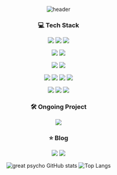 <div align="center">

  ![header](https://capsule-render.vercel.app/api?type=Rounded&color=auto&height=130&text=Great%20Psycho&fontAlignY=40&desc=It%20means%20being%20crazy%20about%20coding&descAlignY=82)

  ### 💻 Tech Stack 
  
  <img src="https://img.shields.io/badge/java-3a75b0?style=for-the-badge&logo=java&logoColor=white"></a>
  <img src="https://img.shields.io/badge/spring boot-6DB33F?style=for-the-badge&logo=spring boot&logoColor=white">
  <img src="https://img.shields.io/badge/mysql-4479A1?style=for-the-badge&logo=mysql&logoColor=white">
  
  <img src="https://img.shields.io/badge/docker-2496ED?style=for-the-badge&logo=docker&logoColor=white"></a>
  <img src="https://img.shields.io/badge/github actions-2088FF?style=for-the-badge&logo=github actions&logoColor=white">

  <img src="https://img.shields.io/badge/aws EC2-FF9900?style=for-the-badge&logo=Amazon EC2&logoColor=white"></a>
  <img src="https://img.shields.io/badge/aws S3-569A31?style=for-the-badge&logo=Amazon S3&logoColor=white">

  <img src="https://img.shields.io/badge/html5-E34F26?style=for-the-badge&logo=html5&logoColor=white"></a>
  <img src="https://img.shields.io/badge/css3-1572B6?style=for-the-badge&logo=css3&logoColor=white">
  <img src="https://img.shields.io/badge/javascript-F7DF1E?style=for-the-badge&logo=javascript&logoColor=black">
  <img src="https://img.shields.io/badge/jquery-0769AD?style=for-the-badge&logo=jquery&logoColor=white">

  <img src="https://img.shields.io/badge/github-181717?style=for-the-badge&logo=github&logoColor=white"></a>
  <img src="https://img.shields.io/badge/notion-000000?style=for-the-badge&logo=notion&logoColor=white">
  <img src="https://img.shields.io/badge/slack-4A154B?style=for-the-badge&logo=slack&logoColor=white">
  
  ### 🛠️ Ongoing Project
  <a href="https://github.com/dal-cho" target="_blank"><img src="https://img.shields.io/badge/ADME-B2EBF4?style=flat&logo=github&logoColor=black"/></a>
  
  ### ⭐️ Blog 
  <a href="https://yujep.tistory.com/" target="_blank"><img src="https://img.shields.io/badge/Blog-FFFFFF?style=flat&logo=Tistory&logoColor=black"/></a>
  <a href="https://velog.io/@yu_jep" target="_blank"><img src="https://img.shields.io/badge/Blog-20C997?style=flat&logo=Velog&logoColor=black"/></a>
  
  
  ![great psycho GitHub stats](https://github-readme-stats.vercel.app/api?username=great-psycho&count_private=true&show_icons=true&theme=gruvbox_light)
  ![Top Langs](https://github-readme-stats.vercel.app/api/top-langs/?username=great-psycho&layout=compact&theme=calm)
</div>
